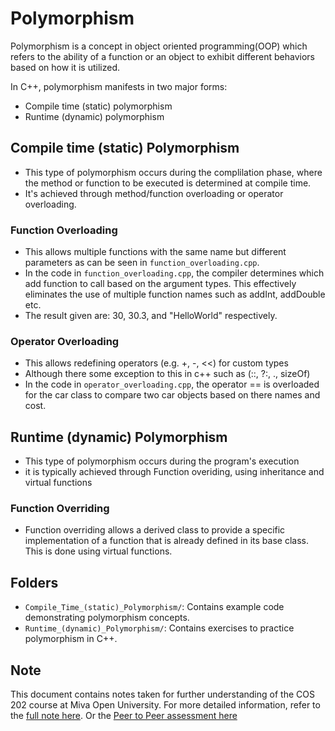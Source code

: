 # Polymorphism

Polymorphism is a concept in object oriented programming(OOP) which refers to the ability of a function or an object to exhibit different behaviors based on how it is utilized.

In C++, polymorphism manifests in two major forms:

* Compile time (static) polymorphism
* Runtime (dynamic) polymorphism

## Compile time (static) Polymorphism

* This type of polymorphism occurs during the complilation phase, where the method or function to be executed is determined at compile time.
* It's achieved through method/function overloading or operator overloading.

### Function Overloading

* This allows multiple functions with the same name but different parameters as can be seen in `function_overloading.cpp`.
* In the code in `function_overloading.cpp`, the compiler determines which add function to call based on the argument types. This effectively eliminates the use of multiple function names such as addInt, addDouble etc.
* The result given are: 30, 30.3, and "HelloWorld" respectively.

### Operator Overloading

* This allows redefining operators (e.g. +, -, <<) for custom types
* Although there some exception to this in c++ such as (::, ?:, ., sizeOf)
* In the code in `operator_overloading.cpp`, the operator == is overloaded for the car class to compare two car objects based on there names and cost.

## Runtime (dynamic) Polymorphism

* This type of polymorphism occurs during the program's execution
* it is typically achieved through Function overiding, using inheritance and virtual functions

### Function Overriding

* Function overriding allows a derived class to provide a specific implementation of a function that is already defined in its base class. This is done using virtual functions.

## Folders

* `Compile_Time_(static)_Polymorphism/`: Contains example code demonstrating polymorphism concepts.
* `Runtime_(dynamic)_Polymorphism/`: Contains exercises to practice polymorphism in C++.

## Note

This document contains notes taken for further understanding of the COS 202 course at Miva Open University.
For more detailed information, refer to the [full note here](https://docs.google.com/document/d/1NJsBKrsUcL_uQRIHNTVBjpSuYFAlx8WBLS3VMQWy_jo/edit?usp=sharing).
Or the [Peer to Peer assessment here](https://drive.google.com/file/d/1HfGDE4Kti4Lo4m8JJR8ypFRINUcq6_ka/view?usp=sharing)
